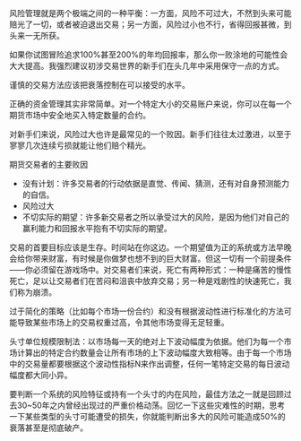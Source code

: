 风险管理就是两个极端之间的一种平衡：一方面，风险不可过大，不然到头来可能赔光了一切，或者被迫退出交易；另一方面，风险过小也不行，省得回报甚微，到头来一无所获。

如果你试图冒险追求100%甚至200%的年均回报率，那么你一败涂地的可能性会大大提高。我强烈建议初涉交易世界的新手们在头几年中采用保守一点的方式。

谨慎的交易方法应该把衰落控制在可以接受的水平。

正确的资金管理其实非常简单。对一个特定大小的交易账户来说，你可以在每一个期货市场中安全地买入特定数量的合约。

对新手们来说，风险过大也许是最常见的一个败因。新手们往往太过激进，以至于寥寥几次连续亏损就能让他们赔个精光。

期货交易者的主要败因
+ 没有计划：许多交易者的行动依据是直觉、传闻、猜测，还有对自身预测能力的自信。
+ 风险过大
+ 不切实际的期望：许多新交易者之所以承受过大的风险，是因为他们对自己的赢利能力和回报水平抱有不切实际的期望。

交易的首要目标应该是生存。时间站在你这边。一个期望值为正的系统或方法早晚会给你带来财富，有时候是你做梦也想不到的巨大财富。但这一切有一个前提条件——你必须留在游戏场中。对交易者们来说，死亡有两种形式：一种是痛苦的慢性死亡，足以让交易者们在苦闷和沮丧中放弃交易；另一种是戏剧性的快速死亡，我们称为崩溃。

过于简化的策略（比如每个市场一份合约）和没有根据波动性进行标准化的方法可能导致某些市场上的交易权重过高，令其他市场变得无足轻重。

头寸单位规模限制法：以市场每一天的绝对上下波动幅度为依据。他们为每一个市场计算出的特定合约数量会让所有市场的上下波动幅度大致相等。由于每一个市场中的交易量都要根据这个波动性指标N来作出调整，任何一笔特定交易的每日波动幅度都大同小异。



要判断一个系统的风险特征或持有一个头寸的内在风险，最佳方法之一就是回顾过去30~50年之内曾经出现过的严重价格动荡。回忆一下这些灾难性的时期，思考一下某些类型的头寸可能遭受的损失，你就能判断出多大的风险可能造成50%的衰落甚至是彻底破产。